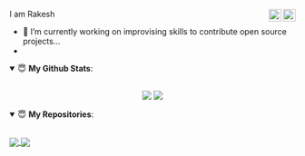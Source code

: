 <a href="https://www.linkedin.com/in/rakesh-badavath/" target="_blank" rel="nofollow"><img align="right" alt="Rakesh's Linkdein" width="22px" src="https://cdn.jsdelivr.net/npm/simple-icons@v3/icons/linkedin.svg" /></a><a href="https://github.com/Revenge-Rakesh" target="_blank" rel="nofollow"><img align="right" alt="Rakesh's Github" width="22px" src="https://cdn.jsdelivr.net/npm/simple-icons@v3/icons/github.svg" /></a>

I am Rakesh


- 🔭 I’m currently working on improvising skills to contribute open source projects...
- 

<!-- Detaild of Project and Starts  --->
<details open>
 <summary> 😇 <b>My Github Stats</b>: </summary>

<br>

<p align = "center">
  <img src="https://github-readme-stats.vercel.app/api?username=Revenge-Rakesh&count_private=true&show_icons=true&theme=radical&line_height=20"> 
  <img  src="https://github-readme-stats.vercel.app/api/top-langs/?username=Revenge-Rakesh&langs_count=8&layout=compact&theme=radical">
</p>

</details>

<!-- 
[![Rakesh's github stats](https://github-readme-stats.vercel.app/api?username=Revenge-Rakesh&count_private=true&show_icons=true&theme=radical)](https://github.com/anuraghazra/github-readme-stats)   [![Top Langs](https://github-readme-stats.vercel.app/api/top-langs/?username=Revenge-Rakesh&langs_count=8&layout=compact&theme=radical&count_private=true&show_icons=true)](https://github.com/anuraghazra/github-readme-stats)   -->
<!--[![ReadMe Card](https://github-readme-stats.vercel.app/api/pin/?username=Revenge-Rakesh&repo=Revenge-Rakesh)](https://github.com/anuraghazra/github-readme-stats)  -->



<details open>
 <summary> 😇 <b>My Repositories</b>: </summary>

<br>
<p>
<a href="https://github.com/Revenge-Rakesh/Revenge-Rakesh">
  <img align="center" src="https://github-readme-stats.vercel.app/api/pin/?username=Revenge-Rakesh&repo=Revenge-Rakesh" />
</a>
<a href="https://github.com/Revenge-Rakesh/simpleChatApplication">
  <img align="center" src="https://github-readme-stats.vercel.app/api/pin/?username=Revenge-Rakesh&repo=simpleChatApplication" />
</a>
</p>

</details>

<!--
**Revenge-Rakesh/Revenge-Rakesh** is a ✨ _special_ ✨ repository because its `README.md` (this file) appears on your GitHub profile.

Here are some ideas to get you started:

- 🔭 I’m currently working on ...
- 🌱 I’m currently learning ...
- 👯 I’m looking to collaborate on ...
- 🤔 I’m looking for help with ...
- 💬 Ask me about ...
- 📫 How to reach me: ...
- 😄 Pronouns: ...
- ⚡ Fun fact: ...
-->
 
